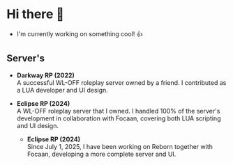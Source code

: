 # Hi there 👋

- I'm currently working on something cool! 👍

## Server's
- **Darkway RP (2022)**  
  A successful WL-OFF roleplay server owned by a friend. I contributed as a LUA developer and UI design.

- **Eclipse RP (2024)**  
  A WL-OFF roleplay server that I owned. I handled 100% of the server's development in collaboration with Focaan, covering both LUA scripting and UI design.

  - **Eclipse RP (2024)**  
  Since July 1, 2025, I have been working on Reborn together with Focaan, developing a more complete server and UI.
